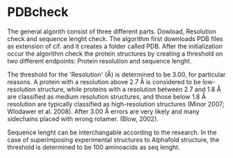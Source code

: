 # PDBcheck
The general algorith consist of three different parts. Dowload, Resolution check and sequence lenght check. The algorithm first downloads PDB files as extension of 
cif. and it creates a folder called PDB. After the initialization occur the algorithm check the protein structures by creating a threshold on two different 
endpoints: 
Protein resolution and sequence lenght. 

The threshold for the 'Resolution' (Å) is determined to be 3.00, for particular reasons. A protein with a resolution above 2.7 Å is considered to be low-resolution
structure, while proteins with a resolution between 2.7 and 1.8 Å are classified as medium resolution structures, and those below 1.8 Å resolution are typically 
classified as high-resolution structures (Minor 2007; Wlodawer et al. 2008). After 3.00 Å errors are very likely and many sidechains placed with wrong rotamer.
(Blow, 2002).

Sequence lenght can be interchangable according to the research. In the case of superimposing experimental structures to Alphafold structure, the threshold is
determined to be 100 aminoacids as seq lenght.
